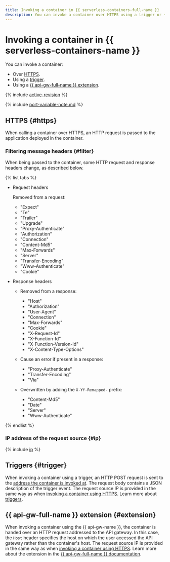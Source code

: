 ```yaml
---
title: Invoking a container in {{ serverless-containers-full-name }}
description: You can invoke a container over HTTPS using a trigger or {{ api-gw-full-name }} extension.
---
```


# Invoking a container in {{ serverless-containers-name }}

You can invoke a container:
* Over [HTTPS](#https).
* Using a [trigger](#trigger).
* Using a [{{ api-gw-full-name }} extension](#extension).

{% include [active-revision](../../_includes/serverless-containers/active-revision.md) %}

{% include [port-variable-note.md](../../_includes/serverless-containers/port-variable-note.md) %}

## HTTPS {#https}

When calling a container over HTTPS, an HTTP request is passed to the application deployed in the container.

### Filtering message headers {#filter}

When being passed to the container, some HTTP request and response headers change, as described below.

{% list tabs %}

- Request headers

   Removed from a request:

   - "Expect"
   - "Te"
   - "Trailer"
   - "Upgrade"
   - "Proxy-Authenticate"
   - "Authorization"
   - "Connection"
   - "Content-Md5"
   - "Max-Forwards"
   - "Server"
   - "Transfer-Encoding"
   - "Www-Authenticate"
   - "Cookie"

- Response headers

   - Removed from a response:
      - "Host"
      - "Authorization"
      - "User-Agent"
      - "Connection"
      - "Max-Forwards"
      - "Cookie"
      - "X-Request-Id"
      - "X-Function-Id"
      - "X-Function-Version-Id"
      - "X-Content-Type-Options"

   - Cause an error if present in a response:

      - "Proxy-Authenticate"
      - "Transfer-Encoding"
      - "Via"

   - Overwritten by adding the `X-Yf-Remapped-` prefix:
      - "Content-Md5"
      - "Date"
      - "Server"
      - "Www-Authenticate"

{% endlist %}

### IP address of the request source {#ip}

{% include [ip](../../_includes/serverless-containers/ip.md) %}

## Triggers {#trigger}

When invoking a container using a trigger, an HTTP POST request is sent to the [address the container is invoked at](../operations/invocation-link.md). The request body contains a JSON description of the trigger event. The request source IP is provided in the same way as when [invoking a container using HTTPS](#ip). Learn more about [triggers](trigger/index.md).



## {{ api-gw-full-name }} extension {#extension}

When invoking a container using the {{ api-gw-name }}, the container is handed over an HTTP request addressed to the API gateway. In this case, the `Host` header specifies the host on which the user accessed the API gateway rather than the container's host. The request source IP is provided in the same way as when [invoking a container using HTTPS](#ip). Learn more about the extension in the [{{ api-gw-full-name }} documentation](../../api-gateway/concepts/extensions/containers.md).

